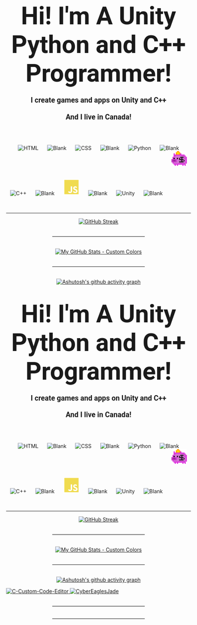 <!-- Include the Google Fonts link -->
<link href="https://fonts.googleapis.com/css2?family=Roboto:wght@1;700&display=swap" rel="stylesheet">

<!-- Apply the font to specific text sections -->
<h1 align="center" style="font-family: 'Roboto', sans-serif;">
  <span style="font-size:2em;"><strong><big>Hi! I'm A Unity Python and C++ Programmer!</big></strong></span>
</h1>

<h3 align="center" style="font-family: 'Roboto', sans-serif;">
  <strong><big>I create games and apps on Unity and C++</big></strong><br>
</h3>

<h3 align="center" style="font-family: 'Roboto', sans-serif;">
  <strong><big>And I live in Canada!</big></strong>
</h4>

<br>
<br>

<!-- Icons and images -->
<p align="center">
  <img alt="HTML" width="40px" style="margin: 0 10px;" src="https://cdn.jsdelivr.net/gh/devicons/devicon/icons/html5/html5-plain.svg" />
    <img alt="Blank" width="40px" style="margin: 0 10px;" src="https://upload.wikimedia.org/wikipedia/commons/thumb/8/89/HD_transparent_picture.png/1280px-HD_transparent_picture.png" />
  <img alt="CSS" width="40px" style="margin: 0 10px;" src="https://cdn.jsdelivr.net/gh/devicons/devicon/icons/css3/css3-plain.svg" />
   <img alt="Blank" width="40px" style="margin: 0 10px;" src="https://upload.wikimedia.org/wikipedia/commons/thumb/8/89/HD_transparent_picture.png/1280px-HD_transparent_picture.png" />
  <img alt="Python" width="40px" style="margin: 0 10px;" src="https://cdn.jsdelivr.net/gh/devicons/devicon/icons/python/python-plain.svg" />
   <img alt="Blank" width="40px" style="margin: 0 10px;" src="https://upload.wikimedia.org/wikipedia/commons/thumb/8/89/HD_transparent_picture.png/1280px-HD_transparent_picture.png" />
  <img alt="C++" width="40px" style="margin: 0 10px;" src="https://upload.wikimedia.org/wikipedia/commons/thumb/1/18/ISO_C%2B%2B_Logo.svg/1822px-ISO_C%2B%2B_Logo.svg.png" />
   <img alt="Blank" width="40px" style="margin: 0 10px;" src="https://upload.wikimedia.org/wikipedia/commons/thumb/8/89/HD_transparent_picture.png/1280px-HD_transparent_picture.png" />
  <img alt="Java" width="40px" style="margin: 0 10px; border: 2px solid white;" src="https://github.com/devicons/devicon/blob/master/icons/javascript/javascript-plain.svg" />
   <img alt="Blank" width="40px" style="margin: 0 10px;" src="https://upload.wikimedia.org/wikipedia/commons/thumb/8/89/HD_transparent_picture.png/1280px-HD_transparent_picture.png" />
  <img alt="Unity" width="40px" style="margin: 0 10px;" src="https://cdn.jsdelivr.net/gh/devicons/devicon/icons/unity/unity-original.svg" />
    <img alt="Blank" width="40px" style="margin: 0 10px;" src="https://upload.wikimedia.org/wikipedia/commons/thumb/8/89/HD_transparent_picture.png/1280px-HD_transparent_picture.png" />
   <img alt="K754a-Edit" width="42px" height="40px" style="margin: 0 10px; vertical-align: 80px;" src="https://github.com/k754a/k754a/raw/main/pixil-frame-0 (85).png"/>



</p>

<br>

---

<div style="text-align: center;">
  <a href="https://git.io/streak-stats">
    <p align="center">
      <img src="https://streak-stats.demolab.com?user=K754a&hide_border=true&date_format=M%20j%5B%2C%20Y%5D&dates=EBEBEB&border=EB5454&stroke=EBEBEB00&ring=EBA539&fire=EB7026&currStreakNum=EBEBEB&sideNums=EBEBEB&currStreakLabel=EBEBEB&sideLabels=FFFFFF&excludeDaysLabel=EBEBEB&background=0D111700" alt="GitHub Streak" />
    </p>
  </a>

  <br>

  <hr style="border: 1px solid #EBEBEB; width: 50%; margin: 0 auto;"/>

  <br>

  <p align="center">
    <a href="https://github-readme-stats.vercel.app/api?username=k754a&show_icons=true&theme=transparent&bg_color=00000000&title_color=ffffff&text_color=ffffff&icon_color=ffffff&ring_color=EBA539&stroke_color=EB7026&hide_border=true">
      <img src="https://github-readme-stats.vercel.app/api?username=k754a&show_icons=true&theme=transparent&bg_color=00000000&title_color=ffffff&text_color=ffffff&icon_color=ffffff&ring_color=EBA539&stroke_color=EB7026&hide_border=true" alt="My GitHub Stats - Custom Colors" />
    </a>
  </p>
</div>

<br>

<hr style="border: 1px solid #EBEBEB; width: 50%; margin: 0 auto;"/>
  <br>
 <p align="center">
   <a href="https://github.com/ashutosh00710/github-readme-activity-graph">
           <img src="https://github-readme-activity-graph.vercel.app/graph?username=K754a&bg_color=rgba(0,0,0,0)&color=ffffff&line=eba539&point=eb7026&area=true&hide_border=true" alt="Ashutosh's github activity graph" />
</a>
 </p>



</p>



<!-- Include the Google Fonts link -->
<link href="https://fonts.googleapis.com/css2?family=Roboto:wght@1;700&display=swap" rel="stylesheet">

<!-- Apply the font to specific text sections -->
<h1 align="center" style="font-family: 'Roboto', sans-serif;">
  <span style="font-size:2em;"><strong><big>Hi! I'm A Unity Python and C++ Programmer!</big></strong></span>
</h1>

<h3 align="center" style="font-family: 'Roboto', sans-serif;">
  <strong><big>I create games and apps on Unity and C++</big></strong><br>
</h3>

<h3 align="center" style="font-family: 'Roboto', sans-serif;">
  <strong><big>And I live in Canada!</big></strong>
</h4>

<br>
<br>

<!-- Icons and images -->
<p align="center">
  <img alt="HTML" width="40px" style="margin: 0 10px;" src="https://cdn.jsdelivr.net/gh/devicons/devicon/icons/html5/html5-plain.svg" />
    <img alt="Blank" width="40px" style="margin: 0 10px;" src="https://upload.wikimedia.org/wikipedia/commons/thumb/8/89/HD_transparent_picture.png/1280px-HD_transparent_picture.png" />
  <img alt="CSS" width="40px" style="margin: 0 10px;" src="https://cdn.jsdelivr.net/gh/devicons/devicon/icons/css3/css3-plain.svg" />
   <img alt="Blank" width="40px" style="margin: 0 10px;" src="https://upload.wikimedia.org/wikipedia/commons/thumb/8/89/HD_transparent_picture.png/1280px-HD_transparent_picture.png" />
  <img alt="Python" width="40px" style="margin: 0 10px;" src="https://cdn.jsdelivr.net/gh/devicons/devicon/icons/python/python-plain.svg" />
   <img alt="Blank" width="40px" style="margin: 0 10px;" src="https://upload.wikimedia.org/wikipedia/commons/thumb/8/89/HD_transparent_picture.png/1280px-HD_transparent_picture.png" />
  <img alt="C++" width="40px" style="margin: 0 10px;" src="https://upload.wikimedia.org/wikipedia/commons/thumb/1/18/ISO_C%2B%2B_Logo.svg/1822px-ISO_C%2B%2B_Logo.svg.png" />
   <img alt="Blank" width="40px" style="margin: 0 10px;" src="https://upload.wikimedia.org/wikipedia/commons/thumb/8/89/HD_transparent_picture.png/1280px-HD_transparent_picture.png" />
  <img alt="Java" width="40px" style="margin: 0 10px; border: 2px solid white;" src="https://github.com/devicons/devicon/blob/master/icons/javascript/javascript-plain.svg" />
   <img alt="Blank" width="40px" style="margin: 0 10px;" src="https://upload.wikimedia.org/wikipedia/commons/thumb/8/89/HD_transparent_picture.png/1280px-HD_transparent_picture.png" />
  <img alt="Unity" width="40px" style="margin: 0 10px;" src="https://cdn.jsdelivr.net/gh/devicons/devicon/icons/unity/unity-original.svg" />
    <img alt="Blank" width="40px" style="margin: 0 10px;" src="https://upload.wikimedia.org/wikipedia/commons/thumb/8/89/HD_transparent_picture.png/1280px-HD_transparent_picture.png" />
   <img alt="K754a-Edit" width="42px" height="40px" style="margin: 0 10px; vertical-align: 80px;" src="https://github.com/k754a/k754a/raw/main/pixil-frame-0 (85).png"/>



</p>

<br>

---

<div style="text-align: center;">
  <a href="https://git.io/streak-stats">
    <p align="center">
      <img src="https://streak-stats.demolab.com?user=K754a&hide_border=true&date_format=M%20j%5B%2C%20Y%5D&dates=EBEBEB&border=EB5454&stroke=EBEBEB00&ring=EBA539&fire=EB7026&currStreakNum=EBEBEB&sideNums=EBEBEB&currStreakLabel=EBEBEB&sideLabels=FFFFFF&excludeDaysLabel=EBEBEB&background=0D111700" alt="GitHub Streak" />
    </p>
  </a>

  <br>

  <hr style="border: 1px solid #EBEBEB; width: 50%; margin: 0 auto;"/>

  <br>

  <p align="center">
    <a href="https://github-readme-stats.vercel.app/api?username=k754a&show_icons=true&theme=transparent&bg_color=00000000&title_color=ffffff&text_color=ffffff&icon_color=ffffff&ring_color=EBA539&stroke_color=EB7026&hide_border=true">
      <img src="https://github-readme-stats.vercel.app/api?username=k754a&show_icons=true&theme=transparent&bg_color=00000000&title_color=ffffff&text_color=ffffff&icon_color=ffffff&ring_color=EBA539&stroke_color=EB7026&hide_border=true" alt="My GitHub Stats - Custom Colors" />
    </a>
  </p>
</div>

<br>

<hr style="border: 1px solid #EBEBEB; width: 50%; margin: 0 auto;"/>
  <br>
 <p align="center">
   <a href="https://github.com/ashutosh00710/github-readme-activity-graph">
           <img src="https://github-readme-activity-graph.vercel.app/graph?username=K754a&bg_color=rgba(0,0,0,0)&color=ffffff&line=eba539&point=eb7026&area=true&hide_border=true" alt="Ashutosh's github activity graph" />
</a>
 </p>



</p>


<span align="center">
  <a href="https://github.com/k754a/C-Custom-Code-Editor" target="_blank">
    <img src="https://readme-lang-ef1nz8ms4-envid-tech.vercel.app/api/pin/?username=k754a&repo=C-Custom-Code-Editor&theme=dark&bg_color=00000000&text_color=FFFFFF&border_color=CCCCCC80&symbol_color=FFA500" alt="C-Custom-Code-Editor" style="height: 150px; width: auto;"/>
  </a>
  <a href="https://github.com/k754a/CyberEaglesJade" target="_blank">
    <img src="https://readme-lang-ef1nz8ms4-envid-tech.vercel.app/api/pin/?username=k754a&repo=CyberEaglesJade&theme=dark&bg_color=00000000&text_color=FFFFFF&border_color=CCCCCC80&symbol_color=FFA500" alt="CyberEaglesJade" style="height: 150px; width: auto;"/>
  </a>
</span>



    
 </p>





  <br>
<hr style="border: 1px solid #EBEBEB; width: 50%; margin: 0 auto;"/>




    
 </p>





  <br>
<hr style="border: 1px solid #EBEBEB; width: 50%; margin: 0 auto;"/>
